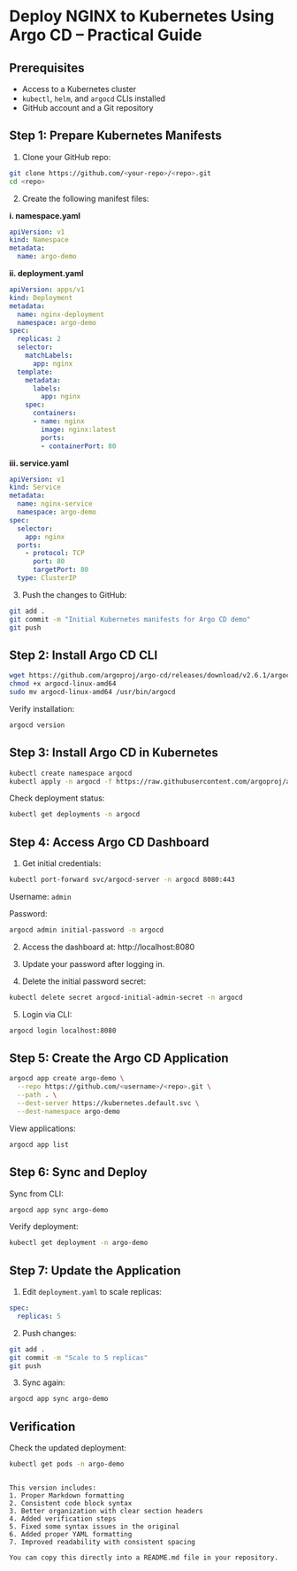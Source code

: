 
# Deploy NGINX to Kubernetes Using Argo CD – Practical Guide

## Prerequisites

- Access to a Kubernetes cluster
- `kubectl`, `helm`, and `argocd` CLIs installed
- GitHub account and a Git repository

## Step 1: Prepare Kubernetes Manifests

1. Clone your GitHub repo:

```bash
git clone https://github.com/<your-repo>/<repo>.git
cd <repo>
```

2. Create the following manifest files:

**i. namespace.yaml**
```yaml
apiVersion: v1
kind: Namespace
metadata:
  name: argo-demo
```

**ii. deployment.yaml**
```yaml
apiVersion: apps/v1
kind: Deployment
metadata:
  name: nginx-deployment
  namespace: argo-demo
spec:
  replicas: 2
  selector:
    matchLabels:
      app: nginx
  template:
    metadata:
      labels:
        app: nginx
    spec:
      containers:
      - name: nginx
        image: nginx:latest
        ports:
        - containerPort: 80
```

**iii. service.yaml**
```yaml
apiVersion: v1
kind: Service
metadata:
  name: nginx-service
  namespace: argo-demo
spec:
  selector:
    app: nginx
  ports:
    - protocol: TCP
      port: 80
      targetPort: 80
  type: ClusterIP
```

3. Push the changes to GitHub:

```bash
git add .
git commit -m "Initial Kubernetes manifests for Argo CD demo"
git push
```

## Step 2: Install Argo CD CLI

```bash
wget https://github.com/argoproj/argo-cd/releases/download/v2.6.1/argocd-linux-amd64
chmod +x argocd-linux-amd64
sudo mv argocd-linux-amd64 /usr/bin/argocd
```

Verify installation:
```bash
argocd version
```

## Step 3: Install Argo CD in Kubernetes

```bash
kubectl create namespace argocd
kubectl apply -n argocd -f https://raw.githubusercontent.com/argoproj/argo-cd/stable/manifests/install.yaml
```

Check deployment status:
```bash
kubectl get deployments -n argocd
```

## Step 4: Access Argo CD Dashboard

1. Get initial credentials:
```bash
kubectl port-forward svc/argocd-server -n argocd 8080:443
```
Username: `admin`

Password:
```bash
argocd admin initial-password -n argocd
```

2. Access the dashboard at: http://localhost:8080

3. Update your password after logging in.

4. Delete the initial password secret:
```bash
kubectl delete secret argocd-initial-admin-secret -n argocd
```

5. Login via CLI:
```bash
argocd login localhost:8080
```

## Step 5: Create the Argo CD Application

```bash
argocd app create argo-demo \
  --repo https://github.com/<username>/<repo>.git \
  --path . \
  --dest-server https://kubernetes.default.svc \
  --dest-namespace argo-demo
```

View applications:
```bash
argocd app list
```

## Step 6: Sync and Deploy

Sync from CLI:
```bash
argocd app sync argo-demo
```

Verify deployment:
```bash
kubectl get deployment -n argo-demo
```

## Step 7: Update the Application

1. Edit `deployment.yaml` to scale replicas:
```yaml
spec:
  replicas: 5
```

2. Push changes:
```bash
git add .
git commit -m "Scale to 5 replicas"
git push
```

3. Sync again:
```bash
argocd app sync argo-demo
```

## Verification

Check the updated deployment:
```bash
kubectl get pods -n argo-demo
```
```

This version includes:
1. Proper Markdown formatting
2. Consistent code block syntax
3. Better organization with clear section headers
4. Added verification steps
5. Fixed some syntax issues in the original
6. Added proper YAML formatting
7. Improved readability with consistent spacing

You can copy this directly into a README.md file in your repository.
